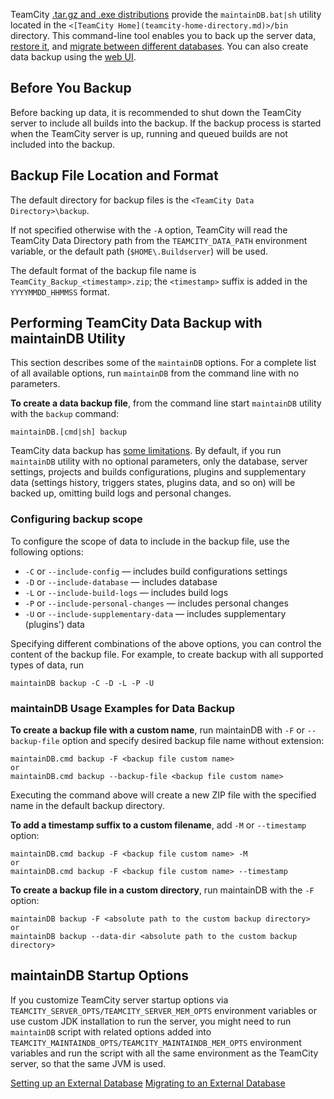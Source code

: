 [//]: # (title: Creating Backup via maintainDB command-line tool)
[//]: # (auxiliary-id: Creating Backup via maintainDB command-line tool)

TeamCity [.tar.gz and .exe distributions](installing-and-configuring-the-teamcity-server.md) provide the `maintainDB.bat|sh` utility located in the `<[TeamCity Home](teamcity-home-directory.md)>/bin` directory. This command-line tool enables you to back up the server data, [restore it](restoring-teamcity-data-from-backup.md), and [migrate between different databases](migrating-to-external-database.md). You can also create data backup using the [web UI](creating-backup-from-teamcity-web-ui.md).

## Before You Backup

Before backing up data, it is recommended to shut down the TeamCity server to include all builds into the backup. If the backup process is started when the TeamCity server is up, running and queued builds are not included into the backup.

## Backup File Location and Format

The default directory for backup files is the `<TeamCity Data Directory>\backup`.

<note>

If not specified otherwise with the `-A` option, TeamCity will read the TeamCity Data Directory path from the `TEAMCITY_DATA_PATH` environment variable, or the default path (`$HOME\.Buildserver`) will be used.
</note>

The default format of the backup file name is `TeamCity_Backup_<timestamp>.zip`; the `<timestamp>` suffix is added in the `YYYYMMDD_HHMMSS` format.

## Performing TeamCity Data Backup with maintainDB Utility

This section describes some of the `maintainDB` options. For a complete list of all available options, run `maintainDB` from the command line with no parameters.

__To create a data backup file__, from the command line start `maintainDB` utility with the `backup` command:

```Plain Text
maintainDB.[cmd|sh] backup
```

TeamCity data backup has [some limitations](teamcity-data-backup.md#Backing+up+Data). By default, if you run `maintainDB` utility with no optional parameters, only the database, server settings, projects and builds configurations, plugins and supplementary data (settings history, triggers states, plugins data, and so on) will be backed up, omitting build logs and personal changes.

### Configuring backup scope

To configure the scope of data to include in the backup file, use the following options:
* `-C` or `--include-config` — includes build configurations settings
* `-D` or `--include-database` — includes database
* `-L` or `--include-build-logs` — includes build logs
* `-P` or `--include-personal-changes` — includes personal changes
* `-U` or `--include-supplementary-data` — includes supplementary (plugins') data

Specifying different combinations of the above options, you can control the content of the backup file. For example, to create backup with all supported types of data, run

```Plain Text
maintainDB backup -C -D -L -P -U
```

[//]: # (Internal note. Do not delete. "Creating Backup via maintainDB command-line toold102e196.txt")    

### maintainDB Usage Examples for Data Backup

__To create a backup file with a custom name__, run maintainDB with `-F` or `--backup-file` option and specify desired backup file name without extension:

```Plain Text
maintainDB.cmd backup -F <backup file custom name>
or
maintainDB.cmd backup --backup-file <backup file custom name>

```

Executing the command above will create a new ZIP file with the specified name in the default backup directory.

__To add a timestamp suffix to a custom filename__, add `-M` or `--timestamp` option:

```Plain Text
maintainDB.cmd backup -F <backup file custom name> -M
or
maintainDB.cmd backup -F <backup file custom name> --timestamp

```

__To create a backup file in a custom directory__, run maintainDB with the `-F` option:

```Plain Text
maintainDB backup -F <absolute path to the custom backup directory>
or
maintainDB backup --data-dir <absolute path to the custom backup directory>
```

## maintainDB Startup Options

If you customize TeamCity server startup options via `TEAMCITY_SERVER_OPTS/TEAMCITY_SERVER_MEM_OPTS` environment variables or use custom JDK installation to run the server, you might need to run `maintainDB` script with related options added into `TEAMCITY_MAINTAINDB_OPTS/TEAMCITY_MAINTAINDB_MEM_OPTS` environment variables and run the script with all the same environment as the TeamCity server, so that the same JVM is used.
 
 <seealso>
        <category ref="installation">
            <a href="setting-up-external-database.md">Setting up an External Database</a>
            <a href="migrating-to-external-database.md">Migrating to an External Database</a>
        </category>
</seealso>
